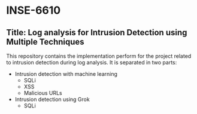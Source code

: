 # INSE-6610

## **Title:** Log analysis for Intrusion Detection using Multiple Techniques

This repository contains the implementation perform for the project related to intrusion detection during log analysis. 
It is separated in two parts:
- Intrusion detection with machine learning
    - SQLi
    - XSS
    - Malicious URLs
- Intrusion detection using Grok
    - SQLi
